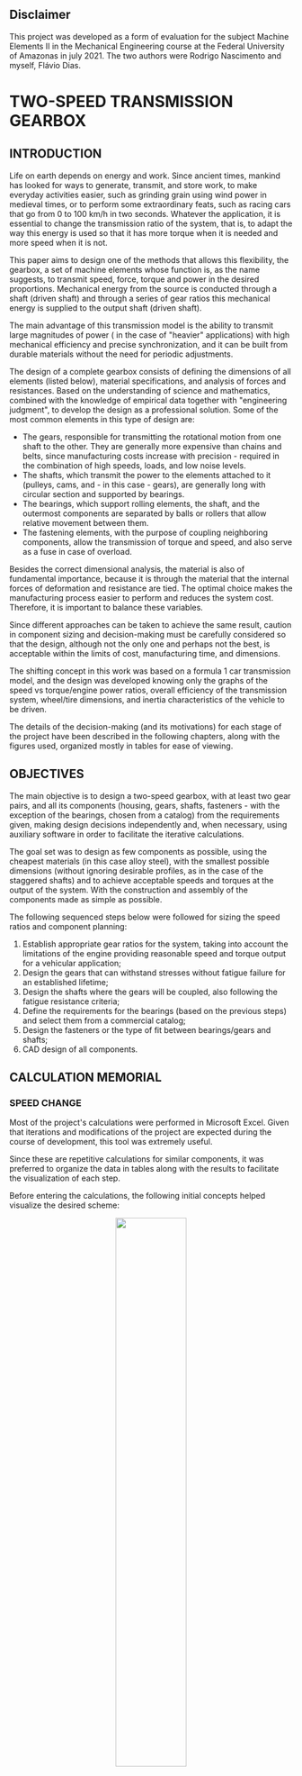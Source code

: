 ## Disclaimer
  This project was developed as a form of evaluation for the subject Machine Elements II in the Mechanical Engineering course at the Federal University of Amazonas in july 2021. The two authors were Rodrigo Nascimento and myself, Flávio Dias.

# TWO-SPEED TRANSMISSION GEARBOX

## INTRODUCTION
  Life on earth depends on energy and work. Since ancient times, mankind has looked for ways to generate, transmit, and store work, to make everyday activities easier, such as grinding grain using wind power in medieval times, or to perform some extraordinary feats, such as racing cars that go from 0 to 100 km/h in two seconds. Whatever the application, it is essential to change the transmission ratio of the system, that is, to adapt the way this energy is used so that it has more torque when it is needed and more speed when it is not.

  This paper aims to design one of the methods that allows this flexibility, the gearbox, a set of machine elements whose function is, as the name suggests, to transmit speed, force, torque and power in the desired proportions. Mechanical energy from the source is conducted through a shaft (driven shaft) and through a series of gear ratios this mechanical energy is supplied to the output shaft (driven shaft).

  The main advantage of this transmission model is the ability to transmit large magnitudes of power ( in the case of "heavier" applications) with high mechanical efficiency and precise synchronization, and it can be built from durable materials without the need for periodic adjustments.
  
  The design of a complete gearbox consists of defining the dimensions of all elements (listed below), material specifications, and analysis of forces and resistances. Based on the understanding of science and mathematics, combined with the knowledge of empirical data together with "engineering judgment", to develop the design as a professional solution. Some of the most common elements in this type of design are:
  
  - The gears, responsible for transmitting the rotational motion from one shaft to the other. They are generally more expensive than chains and belts, since manufacturing costs increase with precision - required in the combination of high speeds, loads, and low noise levels.
  - The shafts, which transmit the power to the elements attached to it (pulleys, cams, and - in this case - gears), are generally long with circular section and supported by bearings.
  - The bearings, which support rolling elements, the shaft, and the outermost components are separated by balls or rollers that allow relative movement between them.
  - The fastening elements, with the purpose of coupling neighboring components, allow the transmission of torque and speed, and also serve as a fuse in case of overload.
  
  Besides the correct dimensional analysis, the material is also of fundamental importance, because it is through the material that the internal forces of deformation and resistance are tied. The optimal choice makes the manufacturing process easier to perform and reduces the system cost. Therefore, it is important to balance these variables.
  
  Since different approaches can be taken to achieve the same result, caution in component sizing and decision-making must be carefully considered so that the design, although not the only one and perhaps not the best, is acceptable within the limits of cost, manufacturing time, and dimensions.
  
  The shifting concept in this work was based on a formula 1 car transmission model, and the design was developed knowing only the graphs of the speed vs torque/engine power ratios, overall efficiency of the transmission system, wheel/tire dimensions, and inertia characteristics of the vehicle to be driven.
  
  The details of the decision-making (and its motivations) for each stage of the project have been described in the following chapters, along with the figures used, organized mostly in tables for ease of viewing.
  
  
  ## OBJECTIVES
  
  The main objective is to design a two-speed gearbox, with at least two gear pairs, and all its components (housing, gears, shafts, fasteners - with the exception of the bearings, chosen from a catalog) from the requirements given, making design decisions independently and, when necessary, using auxiliary software in order to facilitate the iterative calculations.
  
  The goal set was to design as few components as possible, using the cheapest materials (in this case alloy steel), with the smallest possible dimensions (without ignoring desirable profiles, as in the case of the staggered shafts) and to achieve acceptable speeds and torques at the output of the system. With the construction and assembly of the components made as simple as possible.
  
  The following sequenced steps below were followed for sizing the speed ratios and component planning:
  1. Establish appropriate gear ratios for the system, taking into account the limitations of the engine providing reasonable speed and torque output for a vehicular application;
  2. Design the gears that can withstand stresses without fatigue failure for an established lifetime;  
  3. Design the shafts where the gears will be coupled, also following the fatigue resistance criteria;  
  4. Define the requirements for the bearings (based on the previous steps) and select them from a commercial catalog;  
  5. Design the fasteners or the type of fit between bearings/gears and shafts;  
  6. CAD design of all components.
  
  
   ## CALCULATION MEMORIAL
   
   ### SPEED CHANGE
   
   Most of the project's calculations were performed in Microsoft Excel. Given that iterations and modifications of the project are expected during the course of development, this tool was extremely useful.
   
   Since these are repetitive calculations for similar components, it was preferred to organize the data in tables along with the results to facilitate the visualization of each step.
   
   Before entering the calculations, the following initial concepts helped visualize the desired scheme:
   
<p align="center">
<img src="https://user-images.githubusercontent.com/44821460/198148113-b5f0c2ef-8d21-486a-a505-20e85d5f0be4.png" width=50% height=50%>
</p>
<p align="center">
Fig. 1 - Transmission scheme
</p>

In Fig. 1 are organized the references of each of the component that will be cited throughout the work.

The above model was not the first one planned. Initially it was tried to obtain acceptable linear vehicle speed results without the first reduction (a-b shaft / gear 1-2) but without success, as the component dimensions for such an application were unfeasible (gears with absurd diameters). The addition of an initial reduction before the gear shifting system solved the problem for this condition.

With the model well defined, the need was seen to "recalculate" the torque and power curves to obtain with greater confidence intermediate scale values of the graph provided. To do this, the Wolfram[^1] software was used, in which the inputs are the most accurate data that could be visually extracted from the speed x torque/power graphs.

<p align="center">
<img src="https://user-images.githubusercontent.com/44821460/198149778-e39f94de-da2a-4b66-8238-997ca8cf210f.png" width=50% height=50%>
<img src="https://user-images.githubusercontent.com/44821460/198149918-f556ff38-0a33-487b-86ed-7e12a5b0671a.png" width=50% height=50%>
</p>
<p align="center">
Fig. 2.1 - Power vs RPM curve
</p>
 
 [^1]: Available online at: https://www.wolframalpha.com
  
  The curve that best fits the input points (has the highest R²) in this case is the quadratic curve. Therefore, the quadratic equation provided will be the one used to reconstruct the power graph curve.
  
  
<p align="center">
<img src="https://user-images.githubusercontent.com/44821460/198150356-84b15409-dc09-4d9f-8bf1-094e6d8b2b55.png" width=50% height=50%>
<img src="https://user-images.githubusercontent.com/44821460/198150369-6c54be0d-884a-4c53-a89a-e40c8460f127.png" width=50% height=50%>
</p>
<p align="center">
Fig. 2.2 - Torque vs RPM curve
</p>

For the case of torque, the best-fitting curve is the cubic curve. This was then used to reconstruct the graph.

From the values of interest for the tire, the diameter is 560 mm, and the overall moment of inertia of the system to be moved is 21.5 kg.m².

And with the input values (axis a) better calculated, from the equations obtained, some gear ratios were arbitrarily chosen (in the case shown: 4, 4 and 2 - see later to understand why these values were chosen) to visualize the torque and speed in the other axes (axis b and c), obtaining the following table:


<p align="center">
<img src="https://user-images.githubusercontent.com/44821460/198152122-85ff3e5d-7398-4bde-8529-e1bb7a738793.png" width=80% height=80%>
</p>
<p align="center">
Tab. 1 - Torque and angular shaft speed
</p>

Note: Knowing the required overall efficiency of the system (97%), the efficiency per torque step was set at 98.5%, which generates a difference of only 0.0225% of the required value.

From Tab. 1, "Max" represents the value of the maximum torque (N.m) for that shaft and its respective angular speed (rpm) at which both occur at the maximum point of the motor torque curve. These will be the critical values that the components planned further on must withstand.

It is worth mentioning that for this analysis the scenario where the engine speed was reduced below the proposed minimum (2000 rpm) was disregarded, so the initial car speed could not be considered 0 and the clutch effects initially required for this condition were also disregarded.

From this table, the required system accelerations were estimated following the following logic:

- Gear 1: from 13.2 km/h to 26.4 km/h in how long?
- Gear 2: from 26.4 km/h to 52.8 km/h in how long?
- Answer: 5 and 42 seconds, respectively. Considering that the first gear should be able to provide the highest torque, it is not necessary to reach high speeds, because the goal is to overcome the initial inertia. For the second case, it is not necessary to have a large torque, because the vehicle will already be moving and the time to reach maximum speed may be shorter.
With these data we obtain the angular accelerations (simplified as constant, because it is an average variation of the speed) required by the system and the torque required for the application (M).

$$ 𝑎 = {𝛥v \over 𝛥𝑡} → 𝛼= {𝛥ω \over 𝛥𝑡}, 𝐹=𝑚𝑎 → 𝑀=𝐼𝛼= 𝐼{𝛥ω \over 𝛥𝑡} $$

<p align="center">
<img src="https://user-images.githubusercontent.com/44821460/198154344-db157411-6138-4bba-8755-b648310fe6ed.png" width=50% height=50%>
</p>
<p align="center">
Tab. 2 - Required accelerations and moments
</p>

From this, several tests were performed by varying the gear ratios initially chosen in order to obtain values of M_min that were surpassed by all torque values of the output shaft (being limited to the engine speed range, ensuring that the output torque would always be able to accelerate despite the load) and had reasonable values. Therefore, the ratios chosen were 4, 4 (gear 1) and 2 (gear 2).

To visualize the range of motor speed vs. linear speed, along with the zone of optimal torque and power, the graph below has been drawn:

<p align="center">
<img src="https://user-images.githubusercontent.com/44821460/198155170-c193659b-8318-4d94-8111-9ffeddc2acc5.png" width=50% height=50%>
</p>
<p align="center">
Fig. 3 - RPM vs Velocity Chart
</p>

With the gear ratios defined and all criteria met, the gear design can begin.

 ### GEAR DESIGN
 
 The design began with the definition of the number of teeth of the pawl of the first gear (gear 1). To do so, the following equation was used for the minimum number of pawl teeth without interference, according to Budynas (2011, p. 692):
 
 $$𝑁_{𝑝} = {2𝑘 \over (1+2𝑚)𝑠𝑒𝑛²𝛷}(𝑚+\sqrt{𝑚²+(1+2𝑚)𝑠𝑒𝑛²𝛷} )$$
 With k = 1 (for full-height toothed gears) and 𝛷 = 20°.
 
 The result of this first equation returns 15.44, rounding to 16 gives the number of teeth for the first gear. The gear that makes a pair would thus have 64 teeth. Since the second pair of gears (3 and 4) have the same transmission ratio, one can take advantage of these values.
 
 To proceed, it was established that the distances between centers should be equal for all gears (basically analyzing the scheme initially assembled, shown right at the beginning of the work - Figure 1). Therefore, the equation for center-to-center distance was used:
 
 $$𝐶={{𝑑_{𝑝}+𝑑_{𝑐}} \over 2}=𝑟_{𝑝}+𝑟_{𝑐} $$
 
 $$ 𝑚= {𝑑 \over 𝑁} $$
 
 $$ 𝐶_{1}=𝐶_{2}=𝑚_{1}(𝑁_{𝑝1}+𝑁_{𝑐1})= 𝑚_{2}(𝑁_{𝑝2}+𝑁_{𝑐2}) $$
 
 Proceeding with the equation, it was observed that the distances between centers did not match (difference of a few millimeters between the gear pairs), making it necessary to change the initial value of 16 teeth for the first gear. A value that fit the calculations was 18 teeth (for gear 1). Thus, the values for the number of teeth of the other gears were established:
 
<p align="center">
<img src="https://user-images.githubusercontent.com/44821460/198156108-8d21bb5c-8236-4490-b767-fe766f4f5598.png" width=20% height=20%>
</p>
<p align="center">
Tab. 3 - Number of gear teeth
</p>

Based on the range of values generally used for gear width according to Juvinall (2013, p. 341), 9𝑚<𝑏<14𝑚, for the minimum we defined:
 
<p align="center">
<img src="https://user-images.githubusercontent.com/44821460/198156282-2aed8452-e8dd-45ca-b1da-31a60edbd16a.png" width=20% height=20%>
</p>
<p align="center">
Tab. 4.1 - Gear width
</p>

However, at the conclusion of the gear strength verification process (discussed later) it was realized that the dimensions could be smaller for gears 1, 2, 3, and 4, and that gears 5 and 6 needed a larger width. Therefore, arbitrarily and based on the resistances, the widths were defined as widths were defined as:

<p align="center">
<img src="https://user-images.githubusercontent.com/44821460/198156415-be1fb366-2330-4d26-abfb-2b291c19e5c8.png" width=20% height=20%>
</p>
<p align="center">
Tab. 4.2 - Gear width
</p>

For the material, the cheapest of the steels available in the tables was chosen available in the book by Juvinall (2013, p. 459), with the following properties:

<p align="center">
<img src="https://user-images.githubusercontent.com/44821460/198156835-f80352ea-18b4-49e7-af16-8508299d217e.png" width=50% height=50%>
</p>
<p align="center">
Tab. 5 - Gear material
</p>

Then the calculations of the resistances of each gear were performed. The equations used were:

- Bending stress on the gear teeth:

$$𝜎 = {𝐹_{𝑡} \over 𝑚𝑏𝐽} 𝐾_{𝑣}𝐾_{𝑜}𝐾_{𝑚}$$

- Fatigue strength limit:

$$ 𝑆𝑛 = 𝑆𝑛^{′}𝐶_{𝐿}𝐶_{𝐺}𝐶_{𝑠}𝐾_{𝑟}𝐾_{𝑡}𝐾_{𝑚𝑠}$$

- Surface bending stress:

$$ 𝜎_{𝐻} = 𝐶_{𝑝} \sqrt{ {𝐹_{𝑡} \over 𝑏 𝑑_{𝑝} 𝐼} 𝐾_{𝑣} 𝐾_{𝑜} 𝐾_{𝑚}} $$

- Resistance to surface fatigue:

$$ 𝑆_{𝐻}= 𝑆_{𝑓𝑒} 𝐶_{𝐿𝑖} 𝐶_{𝑅} $$


The values, factors used, and results have been organized in the table below:

<p align="center">
<img src="https://user-images.githubusercontent.com/44821460/198158027-84906a99-7450-40be-8d34-db69b44bb7c7.png" width=50% height=50%>
</p>
<p align="center">
Tab. 6 - Gear sizing
</p>

Note: The design factor used was 1.5. And the estimated life is $10^{7}$ cycles.
The graphs and tables from which the factors were extracted are in Appendix B.

It was noticed that the surface fatigue resistance was extremely high compared to the required surface strength. No measures were taken to correct these values, since a less hard material would require changes in geometries due to the lower tensile strength, as in the case of aluminum alloys.

With all the strengths appropriately higher than required, the gear design could be completed.

### SHAFT DESIGN

To start, the axial arrangement of the elements in the shaft needed to be defined in order to obtain the acting bending moments and then dimension the required diameters. In this step several iterations were necessary, because the distances had to be changed during the process.

Ftool[^2] software was used to assist in the bending moment and tilt/deflection calculations (needed later in bearing design). Bending moment diagrams are available in Appendix A.

[^2]: https://www.ftool.com.br/Ftool - A Graphical-Interactive Program for Teaching Structural Behavior.

To investigate the necessary strength at each point of interest of the shafts, and define the minimum required diameter, Goodman's Deflection Energy criterion was used, whose equations used were:

- Fatigue resistance:

$$ 𝑆𝑛= 𝑆𝑛^{′}𝐶_{𝐿} 𝐶_{𝐺} 𝐶_{𝑆} 𝐶_{𝑇} 𝐶_{𝑅} $$

Note: Factor tables following Juvinall's (2013) criteria were used, as they resulted in a worse condition (lower resistance) compared to Budynas' (2011) references.

- Minimum diameter - DE Goodman according to Budynas (2011, p. 692):

$$ 𝑑= {16𝑛 \over 𝜋} ({ {1 \over 𝑆𝑛} [4(𝐾_{𝑓}𝑀_{𝑎})^{2}+3(𝐾_{𝑓𝑠}𝑇_{𝑎})^{2}]^{1 \over 2} + {1 \over 𝑆_{𝑢𝑡}} [4(𝐾_{𝑓}𝑀_{𝑚})^{2}+3(𝐾_{𝑓𝑠}𝑇_{𝑚})^{2}]^{1 \over 2} })^{1 \over 3} $$

Being:

$$ 𝐾_{𝑓}=1+(𝐾_{𝑡}−1)𝑞 $$

The tables whose factors were used are shown in Appendix B.

Thus, a table was assembled to help visualize the results for each axis, where the figure preceding each one shows the dimensions chosen and the points of interest:

Notes:
- For the sections where the gears would be engaged, the stress concentration factor approximation for keys available in Appendix B was used;
- factor of safety/design used was 1.5 and the lifetime was estimated to be 10^{7} cycles;
- The material used was the same as for the gears:

<p align="center">
<img src="https://user-images.githubusercontent.com/44821460/198156835-f80352ea-18b4-49e7-af16-8508299d217e.png" width=50% height=50%>
</p>
<p align="center">
Tab. 7 - Shaft material
</p>

- The following figures exemplify the cases that will be cited later later:

<p align="center">
<img src="https://user-images.githubusercontent.com/44821460/198159362-68cfeb61-8c99-4494-8a7c-e1075902a6c1.png" width=50% height=50%>
</p>
<p align="center">
Fig. 4.1 - Case 0 (neutral gear)
</p>

<p align="center">
<img src="https://user-images.githubusercontent.com/44821460/198159394-e1bf2ed4-faa3-4cc2-8fbb-40babc3998ac.png" width=50% height=50%>
</p>
<p align="center">
Fig. 4.2 - Case 1 (first gear)
</p>


<p align="center">
<img src="https://user-images.githubusercontent.com/44821460/198159430-5fb7c59c-a02f-491e-bc73-a809d903f696.png" width=50% height=50%>
</p>
<p align="center">
Fig. 4.3 - Case 2 (second gear)
</p>

#### Shaft a

<p align="center">
<img src="https://user-images.githubusercontent.com/44821460/198159507-4a47344a-ddab-4e51-ad2b-43c8229eb314.png" width=50% height=50%>
</p>
<p align="center">
Fig. 5.1 - Shaft a draft
</p>

<p align="center">
<img src="https://user-images.githubusercontent.com/44821460/198159713-9efe5fe4-d388-47cb-a8f8-37206fd29787.png" width=30% height=30%>
</p>
<p align="center">
Tab. 8 - Shaft a sizing
</p>

#### Shaft b

<p align="center">
<img src="https://user-images.githubusercontent.com/44821460/198159762-fcda6b0a-6188-481d-a648-adc910310cdc.png" width=70% height=70%>
</p>
<p align="center">
Fig. 5.2 - Shaft b draft
</p>

<p align="center">
<img src="https://user-images.githubusercontent.com/44821460/198160064-0f147596-0959-491c-b8ac-3b408273b53c.png" width=70% height=70%>
</p>
<p align="center">
Tab. 9.1 - Shaft b sizing (case 1)
</p>

<p align="center">
<img src="https://user-images.githubusercontent.com/44821460/198160429-7cb2f6b3-cdd7-4360-8e77-854527c5f5fd.png" width=70% height=70%>
</p>
<p align="center">
Tab. 9.2 - Shaft b sizing (case 2)
</p>

#### Shaft c


<p align="center">
<img src="https://user-images.githubusercontent.com/44821460/198160532-347ea83a-4d02-46f0-9341-08744b369c12.png" width=70% height=70%>
</p>
<p align="center">
Fig. 5.3 - Shaft c draft
</p>

<p align="center">
<img src="https://user-images.githubusercontent.com/44821460/198160583-c5c5d73a-7136-42f5-904e-1c1c8ea7c2fc.png" width=70% height=70%>
</p>
<p align="center">
Tab. 10.1 - Shaft c sizing (case 1)
</p>

<p align="center">
<img src="https://user-images.githubusercontent.com/44821460/198160612-d167da5d-7ec9-4ccf-aa53-bd1c336de71e.png" width=70% height=70%>
</p>
<p align="center">
Tab. 10.2 - Shaft c sizing (case 2)
</p>

The values highlighted in yellow in Tables 10.1 and 10.2 refer to a rough approximation of the stress concentration for a spline section (later discarded and adopted as a plain section - see the chapter on brackets later).

With the minimum required diameters already calculated, the choice of the final values was based on the assembly, in such a way that there were recesses for the fitting of the components to be coupled, trying to leave the middle of the shaft with the largest diameters and the staggering decreasing from there.

Thus, some diameters were much larger than the minimum required. However, the required strength objective was met and the oversizing will serve to reduce shaft deflections.

### BEARING DESIGN

With all the forces acting on the shafts and gears duly calculated, the load capacities of the bearings, for a life consistent with the other gearbox components (10^{7} cycles) could be calculated, according to the following equation:

$$ 𝐶_{r𝑒q}=𝐹_{𝑟}𝐾_{𝑎}({𝐿 \over 𝐾_{𝑟}𝐿_{𝑟} })^{0.3} $$

The tables used to obtain the factors used are available in Appendix B.

The aim was to obtain the simplest possible bearings that could resist the radial forces and support the inclinations of the shafts. Thus, the following table was assembled to help visualization, and the bearings were selected based on the NSK catalog[^3] available at the company's website.

[^3]: https://www.nsk.com.br/upload/file/Cat%C3%A1logo%20Geral%20NSK(1).pdf

<p align="center">
<img src="https://user-images.githubusercontent.com/44821460/198161135-10593b50-7100-43f2-aff8-7fc8065d2516.png" width=70% height=70%>
</p>
<p align="center">
Tab. 11 - Bearing sizing
</p>

Note: Bearings e1 and e2 refer to the bearings that will couple gears 3 and 5 (of shaft c). And the values highlighted in yellow refer to the maximum values of "r" - corner radius - for bearings e1 and e2.

It is also observed that both deflections and inclinations are quite small and despite not finding the inclination tolerances in the NSK catalog, the deflections are much smaller than the maximum allowed for the class with the smallest tolerance (Class 2: $2.5 \times 10^{-3}$ mm for all diameters used). In addition to falling within the tolerances proposed by Budynas (2011, p. 393) also shown in Figure B17 (Appendix B).

There is no specified diameter limit of the thrust for the bearings in the NSK catalog, except for e1 and e2 which is 58 mm (maximum).

### KEYWAY DESIGN

According to Fig. B18, available in Appendix B, from the shaft diameter the width, size and depth of the groove could be defined. A less resistant material was used (in this case the aluminum alloy 2014-0, with 97 MPa yield strength), with a safety/project factor of 1.2 (not too high because in case of an overload in the system, the key must fail to preserve the other components).

For the key length, the equation for crush strength (worse case than shear strength) was used:

$$ 𝑙= {2𝐹_{𝑛} \over 𝑆_{𝑦}𝑡} $$

Thus, the following table was constructed:

<p align="center">
<img src="https://user-images.githubusercontent.com/44821460/198161731-703f58d6-19eb-47c5-bbc8-83eb479ae632.png" width=70% height=70%>
</p>
<p align="center">
Tab. 12 - Keyway sizing
</p>

It is worth noting that gears 3 and 5 (both on the c-shaft) are coupled to the shaft through the bearing and there is no need for torque transfer, as this will be through the shifting disk.

Note that the length of the parallel keys (with the exception of gears 3 and 5) is much shorter than the width of the gear concerned.

As a way to add more assembly options, it was decided to calculate the couplings through forced fits. For this, the maximum torque that the adjustment supports had to be calculated, using the following formulas:

$$ 𝑇= { 𝜋𝑓𝑝𝑙𝑑² \over 2} $$

$$ 𝑝= {𝐸𝛿 \over 2𝑑³} [{(d_{0}^{2} - d^{2})(d^{2} - d_{i}^{2}) \over d_{0}^{2} - d_{i}^{2} } ] $$

$$ 𝛿_{𝑚𝑖𝑛}=𝑑_{𝑚𝑖𝑛}−𝐷_{𝑚a𝑥} $$ 

Based on the types of adjustments, as shown in figure B19.1 (available in Appendix B), the following table has been constructed with the values used:

<p align="center">
<img src="https://user-images.githubusercontent.com/44821460/198162350-21d60f3a-6bd2-43cd-bdb7-02aab6f948dc.png" width=70% height=70%>
</p>
<p align="center">
Tab. 13 - Fitting
</p>

It is worth mentioning that the friction between steels is generally in the range of 0.15<𝑓<0.2. Considering the worst case (lowest friction capacity), 𝑓 = 0.15 was used. And all the adjustments are at the "minimum" required. Decreasing 1 setting level (setting H7/p6) makes the maximum supported torque less than what is needed.

For the disc setting, a splined shaft is ideal, since the H7/u6 setting requires high pressing forces, which makes the assembly process more difficult. The maximum torque capacity for the H7/s6 setting does not support the required torque.

Therefore, you can choose which fastening method to use. And as designers, it is recommended to use the forced fit. In view of the low loads acting on the system. For a more robust case, we would recommend the use of keys to act as a mechanical fuse.

## CAD DESIGN

This chapter will show the CAD models using the student version of the Solid Edge[^4] software as an aid to 3D visualization of the components.

[^4]: Available at: https://solidedge.siemens.com

Technical drawings with quotations and standardized views are available in Appendix C.

### GEARS

<p align="center">
<img src="https://user-images.githubusercontent.com/44821460/198162735-47df6766-850b-4360-af63-e365baeaae41.png" width=50% height=50%>
</p>
<p align="center">
Fig. G1 - Gear 1
</p>

<p align="center">
<img src="https://user-images.githubusercontent.com/44821460/198163002-990da7f8-eb93-4b09-9b3e-ddcd8fa4e916.png" width=50% height=50%>
</p>
<p align="center">
Fig. G2 - Gear 2
</p>

<p align="center">
<img src="https://user-images.githubusercontent.com/44821460/198163092-d76309d8-e31b-4f12-a684-6a020ce969c4.png" width=50% height=50%>
</p>
<p align="center">
Fig. G3 - Gear 3
</p>

<p align="center">
<img src="https://user-images.githubusercontent.com/44821460/198163148-19a092d6-f312-4dcb-bb3b-b2d95681fb7a.png" width=50% height=50%>
</p>
<p align="center">
Fig. G4 - Gear 4
</p>

<p align="center">
<img src="https://user-images.githubusercontent.com/44821460/198163190-4a02c3c1-917d-4fcd-b89b-f14a2bac8796.png" width=50% height=50%>
</p>
<p align="center">
Fig. G5 - Gear 5
</p>

<p align="center">
<img src="https://user-images.githubusercontent.com/44821460/198163228-747a11b8-b957-48a6-919e-b732a427de35.png" width=50% height=50%>
</p>
<p align="center">
Fig. G6 - Gear 6
</p>

### SHAFTS

<p align="center">
<img src="https://user-images.githubusercontent.com/44821460/198163300-873c7316-ac9e-47bc-84ba-7d38c21ba9e5.png" width=50% height=50%>
</p>
<p align="center">
Fig. S1 - Shaft a
</p>

<p align="center">
<img src="https://user-images.githubusercontent.com/44821460/198163328-9b784d95-8e72-493b-8636-c289a342efd0.png" width=50% height=50%>
</p>
<p align="center">
Fig. S2 - Shaft b
</p>

<p align="center">
<img src="https://user-images.githubusercontent.com/44821460/198163365-292d4df6-69d6-422f-830a-461b5c1ff2e5.png" width=50% height=50%>
</p>
<p align="center">
Fig. S3 - Shaft c
</p>

### BEARINGS

<p align="center">
<img src="https://user-images.githubusercontent.com/44821460/198163464-9d8ce5d5-77e4-404e-abe6-be38002ed1b2.png" width=50% height=50%>
</p>
<p align="center">
Fig. M1 - Ball Bearing 20 mm
</p>

<p align="center">
<img src="https://user-images.githubusercontent.com/44821460/198163500-c6e32149-a1e6-4f58-bad3-3e94c7ff5196.png" width=50% height=50%>
</p>
<p align="center">
Fig. M2 - Ball Bearing 25 mm
</p>

<p align="center">
<img src="https://user-images.githubusercontent.com/44821460/198163557-de26f187-88c3-416a-9b2d-8e6d64b16740.png" width=50% height=50%>
</p>
<p align="center">
Fig. M3 - Ball Bearing 35 mm
</p>

<p align="center">
<img src="https://user-images.githubusercontent.com/44821460/198163573-71e4ba49-0a2c-4af7-9c8d-b57693dd5495.png" width=50% height=50%>
</p>
<p align="center">
Fig. M4 - Roller Bearing 40 mm
</p>

### SHIFT SYSTEM

<p align="center">
<img src="https://user-images.githubusercontent.com/44821460/198163691-397d27f4-83f1-4326-a5cb-e0360aa9f80e.png" width=50% height=50%>
</p>
<p align="center">
Fig. V1 - Disc Coupler
</p>

<p align="center">
<img src="https://user-images.githubusercontent.com/44821460/198163725-e54ddca5-7b2a-4006-b9f0-b8112d114d36.png" width=50% height=50%>
</p>
<p align="center">
Fig. V2 - Disc
</p>

<p align="center">
<img src="https://user-images.githubusercontent.com/44821460/198163761-076fda85-c251-439c-9b90-bc4a1281fbd4.png" width=50% height=50%>
</p>
<p align="center">
Fig. V3.1 - Mechanism
</p>

<p align="center">
<img src="https://user-images.githubusercontent.com/44821460/198163815-b763e32d-0520-400d-b4c4-c3c7aa8e5dac.png" width=50% height=50%>
</p>
<p align="center">
Fig. V3.2 - Mechanism
</p>

### BOX

<p align="center">
<img src="https://user-images.githubusercontent.com/44821460/198163952-9e8d876d-2ac8-4633-9925-993d87d5fe6f.png" width=50% height=50%>
</p>
<p align="center">
Fig. C1.1 - Body
</p>

<p align="center">
<img src="https://user-images.githubusercontent.com/44821460/198163966-819ff317-8fff-4e8b-aca2-3658d464f230.png" width=50% height=50%>
</p>
<p align="center">
Fig. C1.2 - Body
</p>

<p align="center">
<img src="https://user-images.githubusercontent.com/44821460/198164030-4c3effd7-f626-4458-8f03-97d3f4d32c35.png" width=50% height=50%>
</p>
<p align="center">
Fig. C2 - Cover
</p>

### ASSEMBLY

<p align="center">
<img src="https://user-images.githubusercontent.com/44821460/198164092-e1cdc3ec-f17b-49a1-918a-f831a2197ea4.png" width=50% height=50%>
</p>
<p align="center">
Fig. P1.1 - Gearbox
</p>

<p align="center">
<img src="https://user-images.githubusercontent.com/44821460/198164144-22809bf2-8d82-47f9-bfe4-fa918da8ff7d.png" width=50% height=50%>
</p>
<p align="center">
Fig. P1.2 - Gearbox
</p>

<p align="center">
<img src="https://user-images.githubusercontent.com/44821460/198164176-cf47d7e2-4e96-400b-a11a-2552b10bc55e.png" width=90% height=90%>
</p>
<p align="center">
Fig. P2 - Rendered cut Gearbox
</p>

<p align="center">
<img src="https://user-images.githubusercontent.com/44821460/198164241-2f9cd4ff-4c1c-478a-bbc2-8a12fd39aa46.png" width=90% height=90%>
</p>
<p align="center">
Fig. P3 - Exploded view
</p>

## CONCLUSION

Because it is an "open" project, several decisions could have been different, such as the gear ratios, component material, shaft dimensions, bearing designs, and attachment methods for this same application. Knowing this in advance, the focus of the development was to size the elements as simply as possible with the smallest geometry, cheapest material, with easy manufacturing and assembly.

The gear strength calculations showed that it would be possible to choose a material with lower tensile strength and hardness. However, AISI 1015 facilitates forced fit coupling and requires smaller dimensions to support the loads.

Some designed shaft diameters could be smaller, but the localized stress concentrations in the cross-section differences would be high and the stepped profile would have more abrupt changes (due to some required diameters being high, close to the ones chosen).

The bearings were selected basically following the inner diameter restriction, since the radial load capacity of the selected bearings was not a critical factor, as the acting forces were not that high.

The forced fit coupling was a decision based on the simplicity of making the shafts (for not requiring settlements) and for reducing the number of elements in the transmission set. Despite having a slightly more complicated assembly than keys, as the system does not require constant adjustments, the assembly factor had a lower weight, finalizing the decision for the forced adjustment.

We have succeeded in designing a compact gearbox, made of relatively inexpensive steel, that reliably withstands the loads required for the application, without fatigue failure for the given lifetime, and provides reasonable torques and speeds.

About the project in general, the process of iteration at each stage of the made the work more stressful, but it reinforced the engineering techniques learned in class and reduced the chances of error in the results through the various checks.

## REFERENCES

JUVINALL, Robert. Fundamentos do Projeto de Componentes de Máquinas. 4ª ed. LTC, 2008.

BUDYNAS, Richard. Elementos de Máquinas de Shigley: Projeto de Engenharia Mecânica. 8ª ed. AMGH, 2011.

Wolfram Alpha Computational Inteligence. Wolfram Alpha. Available at: https://www.wolframalpha.com. Access: june 15 2021.

NSK Motion & Control. NSK Rolamentos. Available at: https://www.nsk.com.br. Access: june 29 2021.

## APENDIX A - BENDING MOMENT DIAGRAMS IN FTOOL

Note: For shafts "a" and "c" the views in Ftool were built from the values of the resultant force, since it wouldn't matter the direction of the force, since it is the only one acting on the axis. Differently, the "b" shaft is with separate views.

### SHAFT a

<p align="center">
<img src="https://user-images.githubusercontent.com/44821460/198164705-03d1800b-ee3f-42a8-a5d9-be6dacebca89.png" width=50% height=50%>
</p>
<p align="center">
Fig. A.1 - Bending moment diagram shaft a
</p>

### SHAFT b

<p align="center">
<img src="https://user-images.githubusercontent.com/44821460/198164762-bbc255ea-eb71-4ee2-8140-ccf5bef9ef70.png" width=50% height=50%>
</p>
<p align="center">
Fig. A.2.1 - Bending moment diagram b axis (case 1 for the xy plane)
</p>

<p align="center">
<img src="https://user-images.githubusercontent.com/44821460/198164805-5a7abe1c-a793-4d45-9ada-916b12e2651a.png" width=50% height=50%>
</p>
<p align="center">
Fig. A.2.2 - Bending moment diagram b axis (case 1 for the xz plane)
</p>

<p align="center">
<img src="https://user-images.githubusercontent.com/44821460/198164898-3f051453-961a-4ab0-97de-4524b4225b3a.png" width=50% height=50%>
</p>
<p align="center">
Fig. A.2.3 - Bending moment diagram b axis (case 2 for the xy plane)
</p>

<p align="center">
<img src="https://user-images.githubusercontent.com/44821460/198164943-8f86a27e-1892-4dac-b472-765ed4f6329c.png" width=50% height=50%>
</p>
<p align="center">
Fig. A.2.4 - Bending moment diagram b axis (case 2 for the xz plane)
</p>

### SHAFT c

<p align="center">
<img src="https://user-images.githubusercontent.com/44821460/198165025-81364b6e-fa92-4641-88d5-13aca1037c38.png" width=50% height=50%>
</p>
<p align="center">
Fig. A.3.1 - Bending moment diagram c axis (case 1)
</p>

<p align="center">
<img src="https://user-images.githubusercontent.com/44821460/198165065-04d7a2ef-5a39-4158-b20f-f18cb0015713.png" width=50% height=50%>
</p>
<p align="center">
Fig. A.3.2 - Bending moment diagram c axis (case 2)
</p>

## APENDIX B - GRAPHS AND TABLE FOR THE FACTORS USED

<p align="center">
<img src="https://user-images.githubusercontent.com/44821460/198165225-603cdad4-d667-4949-9b9d-b189a2675bf5.png" width=50% height=50%>
</p>
<p align="center">
Fig. B1 - Geometry factor (J) for Φ = 20°; Source: Juvinall (2013, p. 350)
</p>

<p align="center">
<img src="https://user-images.githubusercontent.com/44821460/198165313-d2ac22c1-855a-41d9-8638-fd9b660f12af.png" width=50% height=50%>
</p>
<p align="center">
Fig. B2 - Speed factor Kv (used C curve); Source: Juvinall (2013, p. 350)
</p>

<p align="center">
<img src="https://user-images.githubusercontent.com/44821460/198165379-2d9e8362-5fa6-4117-abcc-5d1466ea0e5c.png" width=50% height=50%>
</p>
<p align="center">
Fig. B3 - Overload factor Ko; Source: Juvinall (2013, p. 351)
</p>

<p align="center">
<img src="https://user-images.githubusercontent.com/44821460/198165407-dcc94ade-be45-4227-921f-fdd3a622d5d6.png" width=50% height=50%>
</p>
<p align="center">
Fig. B4 - Assembly factor Km; Source: Juvinall (2013, p. 351)
</p>

<p align="center">
<img src="https://user-images.githubusercontent.com/44821460/198165504-ce9010a6-4e30-4f40-85e7-d8c33fa300a3.png" width=50% height=50%>
</p>
<p align="center">
Fig. B5 - Surface factor Cs; Source: Juvinall (2013, p. 168)
</p>

<p align="center">
<img src="https://user-images.githubusercontent.com/44821460/198165618-4f3504cb-eb3d-4c39-bc3b-b5e557c9e3e8.png" width=50% height=50%>
</p>
<p align="center">
Fig. B6 - Resistance factors (CL, CG, CT and CR); Source: Juvinall (2013, p. 169)
</p>

<p align="center">
<img src="https://user-images.githubusercontent.com/44821460/198165690-03786496-c77d-4f8e-b755-7687c54d83ce.png" width=50% height=50%>
</p>
<p align="center">
Fig. B7 - Reliability factor Kr; Source: Juvinall (2013, p. 351)
</p>

For $K_{t}$ and $K_{ms}$, according to Juvinall (2013, p. 351), $𝐾_{𝑡}=1$ if $𝑇<160 °𝐹$ and $𝐾_{𝑚𝑠}=1.4$ for gears with bending in only 1 direction.

<p align="center">
<img src="https://user-images.githubusercontent.com/44821460/198165789-55039a80-8b9d-4f57-9dfe-c9a77920dcf8.png" width=50% height=50%>
</p>
<p align="center">
Fig. B8 - Elastic coefficient Cp; Source: Juvinall (2013, p. 354)
</p>

<p align="center">
<img src="https://user-images.githubusercontent.com/44821460/198165896-7e7cfc5d-6ec7-4276-801f-3a327b402ace.png" width=50% height=50%>
</p>
<p align="center">
Fig. B9 - Surface fatigue strength $S_{fe}$; Source: Juvinall (2013, p. 355)
</p>

<p align="center">
<img src="https://user-images.githubusercontent.com/44821460/198165969-47ffa7d4-0cc2-495e-9058-8a80e1369083.png" width=50% height=50%>
</p>
<p align="center">
Fig. B10 - Life factor with respect to surface fatigue $C_{Li}$; Source: Juvinall (2013, p. 355)
</p>

<p align="center">
<img src="https://user-images.githubusercontent.com/44821460/198166040-b755a7ab-af05-4aab-8e59-506c31411f62.png" width=50% height=50%>
</p>
<p align="center">
Fig. B11 - Reliability Factor $C_{r}$; Source: Juvinall (2013, p. 355)
</p>

<p align="center">
<img src="https://user-images.githubusercontent.com/44821460/198166124-389ba221-68b5-4744-9551-07c4353b548a.png" width=50% height=50%>
</p>
<p align="center">
Fig. B12 - Stress Concentration Factor $K_{t}$ (approximations for fillets and seats); Source: Budynas (2011, p. 387)
</p>

<p align="center">
<img src="https://user-images.githubusercontent.com/44821460/198166228-31847817-e0f5-4467-b7c5-dcc557ce9ab8.png" width=50% height=50%>
</p>
<p align="center">
Fig. B13 - Notch sensitivity factor $q$; Source: Juvinall (2013, p. 176)
</p>

<p align="center">
<img src="https://user-images.githubusercontent.com/44821460/198166331-9bec146a-b6a7-4aa3-b4e5-8fa9d1674f39.png" width=50% height=50%>
</p>
<p align="center">
Fig. B14.1 - Stress concentration factor (for bending moment); Source: Juvinall (2013, p. 149)
</p>

<p align="center">
<img src="https://user-images.githubusercontent.com/44821460/198166384-6b808468-42c8-40b6-8ad0-01337a976b68.png" width=50% height=50%>
</p>
<p align="center">
Fig. B14.2 - Stress concentration factor (for torsion); Source: Juvinall (2013, p. 149)
</p>

<p align="center">
<img src="https://user-images.githubusercontent.com/44821460/198166470-05306596-a96a-4542-9701-696c651dcb1b.png" width=50% height=50%>
</p>
<p align="center">
Fig. B15 - Reliability factor (for rolling element bearings); Source: Juvinall (2013, p. 553)
</p>

<p align="center">
<img src="https://user-images.githubusercontent.com/44821460/198166534-c1984ee7-4b58-4f35-b1fa-5fcc07d722a7.png" width=50% height=50%>
</p>
<p align="center">
Fig. B16 - Pinning factor (for rolling bearings); Source: Juvinall (2013, p. 554)
</p>

<p align="center">
<img src="https://user-images.githubusercontent.com/44821460/198166596-503a047f-e440-4e4e-965d-63939b7c0380.png" width=50% height=50%>
</p>
<p align="center">
Fig. B17 - Slope and transverse deflection tolerances; Source: Budynas (2011, p. 393)
</p>

<p align="center">
<img src="hhttps://user-images.githubusercontent.com/44821460/198166661-586b64e4-d6ba-4395-b61a-b48e5e127e4f.png" width=50% height=50%>
</p>
<p align="center">
Fig. B18 - Dimensions for Keyways; Source: Budynas (2011, p. 405)
</p>

<p align="center">
<img src="https://user-images.githubusercontent.com/44821460/198166683-7830dcbe-b364-4d17-a4ce-07abac9c3c9f.png" width=50% height=50%>
</p>
<p align="center">
Fig. B19.1 - Description of Preferred Settings; Source: Budynas (2011, p. 411)
</p>


<p align="center">
<img src="https://user-images.githubusercontent.com/44821460/198166818-6a696bb0-2624-4829-bfa5-83e6a483708e.png" width=50% height=50%>
</p>
<p align="center">
Fig. B19.2 - Tolerance class; Source: Budynas (2011, p. 1026)
</p>

<p align="center">
<img src="https://user-images.githubusercontent.com/44821460/198166957-9ccd6162-fb9a-4eb6-a073-c65f9ed58b22.png" width=50% height=50%>
</p>
<p align="center">
Fig. B19.3 - Fundamental axis shifts; Source: Budynas (2011, p. 1027)
</p>

## TECHNICAL PLOTS

[Technical Plots](https://github.com/flaviohasd/Mechanical-Projects/files/9874843/Pranchas.pdf)

## EXCEL FILE

[Excel File](https://github.com/flaviohasd/Mechanical-Projects/files/9874857/Projeto.-.Caixa.de.transmissao.xlsx)

## ORIGINAL PAPERWORK (IN PORTUGUESE)

[Caixa de Transmissão.pdf](https://github.com/flaviohasd/Mechanical-Projects/files/9874903/Caixa.de.Transmissao.pdf)


